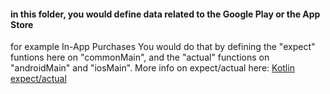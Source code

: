 #### in this folder, you would define data related to the Google Play or the App Store

for example In-App Purchases
You would do that by defining the "expect" funtions here on "commonMain",
and the "actual" functions on "androidMain" and "iosMain".
More info on expect/actual here:
[Kotlin expect/actual](https://kotlinlang.org/docs/mpp-connect-to-apis.html)